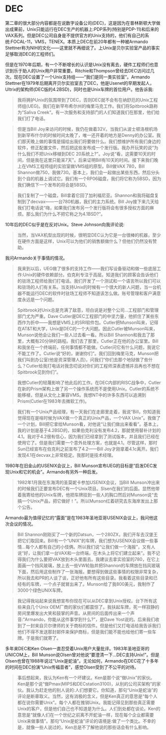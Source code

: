 # DEC

第二章的很大部分内容都是在说数字设备公司(DEC)，这是因为在普林斯顿大学做出成果前，Unix只能运行在DEC生产的机器上:PDP系列(特别是PDP-11)和后来的VAX系列。但是DEC公司自身是不提供官方的Unix支持的，他们有自己的系统:FOCAL-11，VMS，TENEX。本质上DEC在前20年都有一种被Armando Stettner称为NIH的文化——这里就不再细说了。上Unix是贝尔实验室产品的事实足够取消DEC的工程师们。

但是在1970年后期，有一个不断增长的认识是Unix没有离去，硬件工程师们也意识到乐于助人的Unix用户非常重要。Ritchie和Thompson曾经去DEC访问过几次。现在DEC设置了一个Unix支持组——“我们是同一类实验室”。Armando Stettner在1979年后期离开贝尔实验室去了DEC，他是Usenet的早期发起人，Ultrix的架构师(DEC版的4.2BSD)，同时也是Unix车牌的首位用户。他告诉我:

> 我将拥护Unix的氛围带到了DEC，否则DEC就不会有在纳舒厄的Unix工程师组(UEG)。我们在新罕布希尔州的梅里马克工作。我们将Spitbrook路称为“Saliva Creek”。有一次服务和支持部门的人们知道我们在那里，他们给我们打了电话。

> 但是当Bill Joy来访问的时候，我仍在做着32V。当我们从波士顿洛根机场到新罕布什尔的时候时间太晚了，唯一还开着的地方是Denny的办公室。我们那天晚上做的事情是描绘出我们将要做什么。我们想维护所有我们身边的软件，修正配置文件，然后把这些发布成一个发行版。我办开玩笑的说“为什么我们不把Unix移植到DEC 20系统上?”。Joy说“看，这需要10天的时间，但是我在这里只能呆7天”。后来证明Bill有10天的时间。接下来我们晚上在VMS工程师组的实验室做VMS组的原型。Bill做VAX 780，Bill Shannon做750，我做730。基本上，我们会一起做出某些东西，然后分头到个自的机器上调试它。我们有一个RP06磁盘，我们将它称为5BSD，因为我们确信下一个发布的将会是5BSD。

> 我们复制了一个磁盘，Bill拿着它回了加利福尼亚。Shannon和我将磁盘复制到了decvax——一台780机器，我们的主力系统。Bill Joy接下来几天给我们打电话说“嗨，如果我们发布另一个发行版将会有很多授权方面的麻烦。那么我们为什么不把它称之为4.1BSD?”。

10年后的DEC似乎是在反对Unix。Steve Johnson向我评论说:

> 当然，当VAX机型出现的时候，很明显DEC认为它是一台很棒的机器，至少在硬件方面是这样，Unix可以为他们的销售额做什么？但他们仍然没有赞助。

我问Armando关于事情的情况。

> 我来到以后，UEG做了很多的支持工作——我们写设备驱动和做一些底层工作:Unix的硬件依赖部分。伯克利专注于高层。知道我们的顾客会告诉他们的驻场工程师给我们打电话。我们开发了一个测试和一个语言所以我们可以和驻场的人们有关系。当支持Unix的时候有一个很大的新人问题，当一台机器不能运行DEC的软件时驻场工程师不知道该怎么做。账号管理和客户满意度永远是一个问题。

> Spitbrook对Unix总是充满了敌意，坦白说是对整个公司...工程部门和管理部门尤为严重。Dave Cutler是DEC工程部门的中坚力量，他抓住了某些东西作为折中——我想是VMS上的SRI软件包。Cutler把Munson叫来，记得在AT&T和大学，Unix是DEC的一个大问题。因此Cutler被Munson叫来，Munson说他会让我们一些人过去看一看。所以Bill Shannon和我去了那里，大概有20分钟的路程。我们去了那里，Cutler正在他的办公室里。Bill和我坐在一个终端前，任何事情都不能做。Cutler问它有什么问题，我说它不能工作了。Cutler说“好的，谢谢你们”。我们回到梅里马克，Munson把我们叫到办公室(他是资深管理人员)，问我们“你们去那个地狱做了些什么？Cutler给我打电话对我念叨说对你们的工程师深表遗憾并且再也不想在Spitbrook见到你们”。

> 我想Cutler的轻蔑影响了他此后的工作。在DEC内部的RISC战争中，Cutler在新的Prism架构上做了另一个操作系统而不是使用Unix。Cutler的系统不能移植，但是从文化上兼容VMS。我想NT中的许多东西可以追溯到Prism(Cutler在1983年去微软工作)。

> 我们有一个Unix产品经理，有一天我们在走廊里走着，我说“Bill，你知道我觉得现在是啥时候为VAX做一个真正的Unix产品，一个VAX Unix”。我做了一个计划，Bill把它拿给Munson看，对他说“让我们做出来看看”。基本上，我的计划是基于4.2BSD的，如果伯克利没有发布4.2，那就使用替补计划的4.1。我对于4.2很有信心，因为我们已经拿到了测试版本，并且我们已经在使用它了。但是我们需要一个意外处理方案，也就是4.1。尽管这样，那时Sun已经宣布在伯克利之前宣布了4.2——Bill Joy才刚拿着4.1c离开。我们发现4.1在decvax上非常稳定。我那时是技术经理。

1980年在旧金山的USENIX会议上，Bill Munson宣布UEG的目标是“启发DEC发现Unix和它的机会”。Armando有另外一种启发。

> 1982年1月我在东海湾的圣莫妮卡参加USENIX会议，当Bill Munson冲出来的时候我们正要宣布DEC有一个Unix项目。Slsen在我们的后面。显然他带着我寄给他的Unix车牌，他把车牌挂到一些人的胸口然后对Munson说“去搞一个Unix产品，把它做好！”。所以Munson红着研究去东海岸发出上那个公告。

Armando最为值得记忆的“露面”是在1983年圣地亚哥USENIX会议上，我问他这次会议的情况。

> Bill Shannon刚刚买了一个新的Datsun，一个280ZX，我们开车去汉堡王把它们取回来。Bill有一个“UNIX”的车牌，我们想为USENIX会议做一些事情...每个人都有自己的小伎俩。所以我们说“让我们做一个海报”，又有人说“好，让我们拿一台VAX和一台终端，在木头上将它们建立起来”。我不记得我们为什么要把VAX放到木头里面去。我建议去拿实验室的780，在它上面画一个挡风玻璃，放上去一些VW轮胎并把Shannon的车牌放在挡风玻璃下面，然后用这些制作了一张海报。要想得到做这些事情的权限非常复杂，所以我去和PR的人谈了谈，正好他有所有这些目录。我看着这些目录和已经有的车牌，一个点子就冒出来了。Munson给了我800美元，我制作了3000个绿色UNIX车牌。

> 我记得我站起来说我想宣布你现在可以从DEC拿到Unix授权。台下所有这些来自几个Unix OEM厂商的家伙们都震惊了。我扶起车牌，死一样寂静的房间里爆发出大笑和鼓掌的声音。从房间的后面传出来一个声音:“Armando，你能从这件事学到什么?”，是Dave Yost说的。后来我们收到了一封来自贝尔律师的关于商标的信件。但是他们又打电话给我告诉我们他们不得不发送那封邮件来保护商标，但是我们能不能也给他们寄一些车牌。于是我们就寄了。

多年来DEC和Ken Olsen一直忍受着Unix用户大量批评。1983年圣地亚哥的UNICOM上，Bill Munson说Olsen曾对他说“要澄清一下...DEC支持Unix!”。但是Olsen也曾在1988年说过“Unix是蛇油”。无论如何，Armando在DEC花了十多年的时间在DEC扮演“Unix传福音者”，感觉Olsen受到了不公平的对待。

> 事后想起来，我认为Ken有一个坏建议。Ken是那个说“做Unix”的家伙。Ken是那个说“做Pmax(MIPS和DECstation3100)，从别的公司买架构”的家伙。我认为赶走他的别人说的:人们想要它。你知道，那句“Unix是蛇油”的评论是断章取义。当然，这有消极的含义，但是Ken真正的意思是“每个人都在说你需要Unix”。每个人都在推销Unix。我能记得见到那些真正需要Unix的客户，但是他们自己也不知道是为什么。人们到处都在谈论。Ken的意思是“就像人们在一个世纪之前离不开蛇油一样，现在每个企业都需要Unix来做事情”。那句“Unix是蛇油”评论的语境是:做了一个类比。不幸的是，就像一些人说过的，Ken总是不了解他说的那些话会有什么影响。


